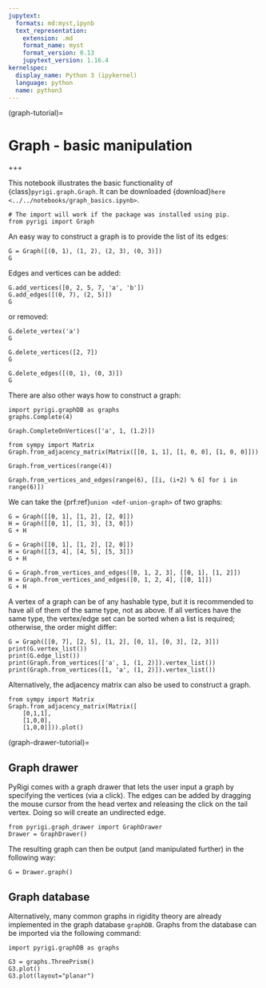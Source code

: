 ```yaml
---
jupytext:
  formats: md:myst,ipynb
  text_representation:
    extension: .md
    format_name: myst
    format_version: 0.13
    jupytext_version: 1.16.4
kernelspec:
  display_name: Python 3 (ipykernel)
  language: python
  name: python3
---
```


(graph-tutorial)=
# Graph - basic manipulation

+++

This notebook illustrates the basic functionality of {class}`pyrigi.graph.Graph`.
It can be downloaded {download}`here <../../notebooks/graph_basics.ipynb>`.

```{code-cell} ipython3
# The import will work if the package was installed using pip.
from pyrigi import Graph
```

An easy way to construct a graph is to provide the list of its edges:

```{code-cell} ipython3
G = Graph([(0, 1), (1, 2), (2, 3), (0, 3)])
G
```

Edges and vertices can be added:

```{code-cell} ipython3
G.add_vertices([0, 2, 5, 7, 'a', 'b'])
G.add_edges([(0, 7), (2, 5)])
G
```

or removed:

```{code-cell} ipython3
G.delete_vertex('a')
G
```

```{code-cell} ipython3
G.delete_vertices([2, 7])
G
```

```{code-cell} ipython3
G.delete_edges([(0, 1), (0, 3)])
G
```

There are also other ways how to construct a graph:

```{code-cell} ipython3
import pyrigi.graphDB as graphs
graphs.Complete(4)
```

```{code-cell} ipython3
Graph.CompleteOnVertices(['a', 1, (1.2)])
```

```{code-cell} ipython3
from sympy import Matrix
Graph.from_adjacency_matrix(Matrix([[0, 1, 1], [1, 0, 0], [1, 0, 0]]))
```

```{code-cell} ipython3
Graph.from_vertices(range(4))
```

```{code-cell} ipython3
Graph.from_vertices_and_edges(range(6), [[i, (i+2) % 6] for i in range(6)])
```

We can take the {prf:ref}`union <def-union-graph>` of two graphs:

```{code-cell} ipython3
G = Graph([[0, 1], [1, 2], [2, 0]])
H = Graph([[0, 1], [1, 3], [3, 0]])
G + H
```

```{code-cell} ipython3
G = Graph([[0, 1], [1, 2], [2, 0]])
H = Graph([[3, 4], [4, 5], [5, 3]])
G + H
```

```{code-cell} ipython3
G = Graph.from_vertices_and_edges([0, 1, 2, 3], [[0, 1], [1, 2]])
H = Graph.from_vertices_and_edges([0, 1, 2, 4], [[0, 1]])
G + H
```

A vertex of a graph can be of any hashable type, but it is recommended to have all of them of the same type, not as above. If all vertices have the same type, the vertex/edge set can be sorted when a list is required; otherwise, the order might differ:

```{code-cell} ipython3
G = Graph([[0, 7], [2, 5], [1, 2], [0, 1], [0, 3], [2, 3]])
print(G.vertex_list())
print(G.edge_list())
print(Graph.from_vertices(['a', 1, (1, 2)]).vertex_list())
print(Graph.from_vertices([1, 'a', (1, 2)]).vertex_list())
```

Alternatively, the adjacency matrix can also be used to construct a graph.

```{code-cell} ipython3
from sympy import Matrix
Graph.from_adjacency_matrix(Matrix([
    [0,1,1],
    [1,0,0],
    [1,0,0]])).plot()
```

(graph-drawer-tutorial)=
## Graph drawer

PyRigi comes with a graph drawer that lets the user input a graph by specifying the vertices
(via a click). The edges can be added by dragging the mouse cursor from the head vertex and 
releasing the click on the tail vertex. Doing so will create an undirected edge.

```{code-cell} ipython3
from pyrigi.graph_drawer import GraphDrawer
Drawer = GraphDrawer()
```

The resulting graph can then be output (and manipulated further) in the following way:

```{code-cell} ipython3
G = Drawer.graph()
```

## Graph database

Alternatively, many common graphs in rigidity theory are already implemented in the
graph database ``graphDB``. Graphs from the database can be imported via the following
command:

```{code-cell} ipython3
import pyrigi.graphDB as graphs
```

```{code-cell} ipython3
G3 = graphs.ThreePrism()
G3.plot()
G3.plot(layout="planar")
```